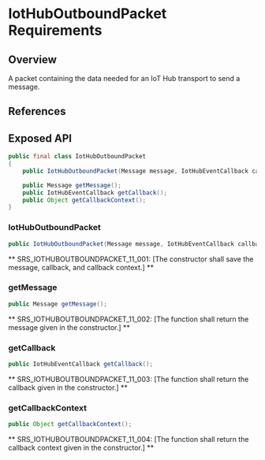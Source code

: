 # IotHubOutboundPacket Requirements

## Overview

A packet containing the data needed for an IoT Hub transport to send a message.

## References

## Exposed API

```java
public final class IotHubOutboundPacket
{
    public IotHubOutboundPacket(Message message, IotHubEventCallback callback, Object callbackContext);

    public Message getMessage();
    public IotHubEventCallback getCallback();
    public Object getCallbackContext();
}
```

### IotHubOutboundPacket

```java
public IotHubOutboundPacket(Message message, IotHubEventCallback callback, Object callbackContext);
```

** SRS_IOTHUBOUTBOUNDPACKET_11_001: [The constructor shall save the message, callback, and callback context.] ** 


### getMessage

```java
public Message getMessage();
```

** SRS_IOTHUBOUTBOUNDPACKET_11_002: [The function shall return the message given in the constructor.] ** 


### getCallback

```java
public IotHubEventCallback getCallback();
```

** SRS_IOTHUBOUTBOUNDPACKET_11_003: [The function shall return the callback given in the constructor.] **


### getCallbackContext

```java
public Object getCallbackContext();
```

** SRS_IOTHUBOUTBOUNDPACKET_11_004: [The function shall return the callback context given in the constructor.] ** 
